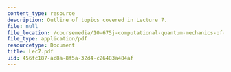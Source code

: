 ```yaml
---
content_type: resource
description: Outline of topics covered in Lecture 7.
file: null
file_location: /coursemedia/10-675j-computational-quantum-mechanics-of-molecular-and-extended-systems-fall-2004/456fc187ac8a8f5a32d4c26483a484af_Lec7.pdf
file_type: application/pdf
resourcetype: Document
title: Lec7.pdf
uid: 456fc187-ac8a-8f5a-32d4-c26483a484af
---
```

